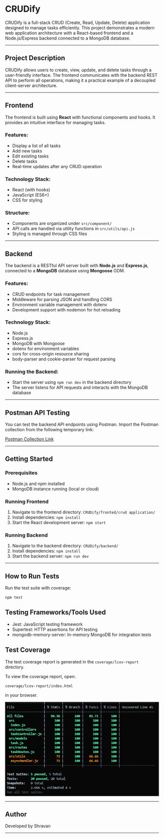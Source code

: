 # CRUDify

CRUDify is a full-stack CRUD (Create, Read, Update, Delete) application designed to manage tasks efficiently. This project demonstrates a modern web application architecture with a React-based frontend and a Node.js/Express backend connected to a MongoDB database.

---

## Project Description

CRUDify allows users to create, view, update, and delete tasks through a user-friendly interface. The frontend communicates with the backend REST API to perform all operations, making it a practical example of a decoupled client-server architecture.

---

## Frontend

The frontend is built using **React** with functional components and hooks. It provides an intuitive interface for managing tasks.

### Features:
- Display a list of all tasks
- Add new tasks
- Edit existing tasks
- Delete tasks
- Real-time updates after any CRUD operation

### Technology Stack:
- React (with hooks)
- JavaScript (ES6+)
- CSS for styling

### Structure:
- Components are organized under `src/component/`
- API calls are handled via utility functions in `src/utils/api.js`
- Styling is managed through CSS files

---

## Backend

The backend is a RESTful API server built with **Node.js** and **Express.js**, connected to a **MongoDB** database using **Mongoose** ODM.

### Features:
- CRUD endpoints for task management
- Middleware for parsing JSON and handling CORS
- Environment variable management with dotenv
- Development support with nodemon for hot reloading

### Technology Stack:
- Node.js
- Express.js
- MongoDB with Mongoose
- dotenv for environment variables
- cors for cross-origin resource sharing
- body-parser and cookie-parser for request parsing

### Running the Backend:
- Start the server using `npm run dev` in the backend directory
- The server listens for API requests and interacts with the MongoDB database

---

## Postman API Testing

You can test the backend API endpoints using Postman. Import the Postman collection from the following temporary link:

[Postman Collection Link](https://documenter.getpostman.com/view/35001767/2sB2xBDVUA)

---

## Getting Started

### Prerequisites
- Node.js and npm installed
- MongoDB instance running (local or cloud)

### Running Frontend
1. Navigate to the frontend directory: `CRUDify/fronted/crud application/`
2. Install dependencies: `npm install`
3. Start the React development server: `npm start`

### Running Backend
1. Navigate to the backend directory: `CRUDify/backend/`
2. Install dependencies: `npm install`
3. Start the backend server: `npm run dev`

---

## How to Run Tests
Run the test suite with coverage:
```
npm test
```

## Testing Frameworks/Tools Used
- Jest: JavaScript testing framework
- Supertest: HTTP assertions for API testing
- mongodb-memory-server: In-memory MongoDB for integration tests

## Test Coverage
The test coverage report is generated in the `coverage/lcov-report` directory.

To view the coverage report, open:
```
coverage/lcov-report/index.html
```
in your browser.

![Test Coverage Screenshot](images/Screenshot%202025-06-22%20122526.png)



---

## Author

Developed by Shravan

---


